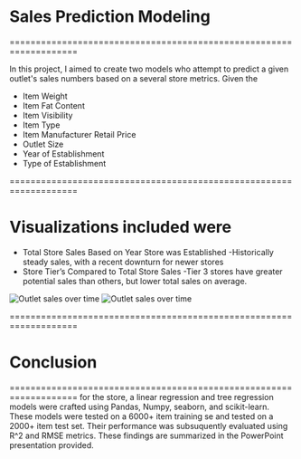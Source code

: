 # Sales Prediction Modeling
===================================================================

In this project, I aimed to create two models who attempt to predict a given outlet's sales numbers based on a several store metrics.
Given the

+ Item Weight
+ Item Fat Content
+ Item Visibility
+ Item Type
+ Item Manufacturer Retail Price
+ Outlet Size
+ Year of Establishment 
+ Type of Establishment

===================================================================
# Visualizations included were

+ Total Store Sales Based on Year Store was Established
   -Historically steady sales, with a recent downturn for newer stores
+ Store Tier’s Compared to Total Store Sales
   -Tier 3 stores have greater potential sales than others, but lower total sales on average.

![Outlet sales over time](https://i.gyazo.com/0ebbd04fc45809eb82a3325cb86dd4a0.png)
![Outlet sales over time](https://i.gyazo.com/f89c123277823bc0b82dba8b013f413f.png)

===================================================================

# Conclusion

===================================================================
for the store, a linear regression and tree regression models were crafted using Pandas, Numpy, seaborn, and scikit-learn.
These models were tested on a 6000+ item training se and tested on a 2000+ item test set.
Their performance was subsuquently evaluated using R^2 and RMSE metrics. These findings are summarized in the PowerPoint presentation provided.
